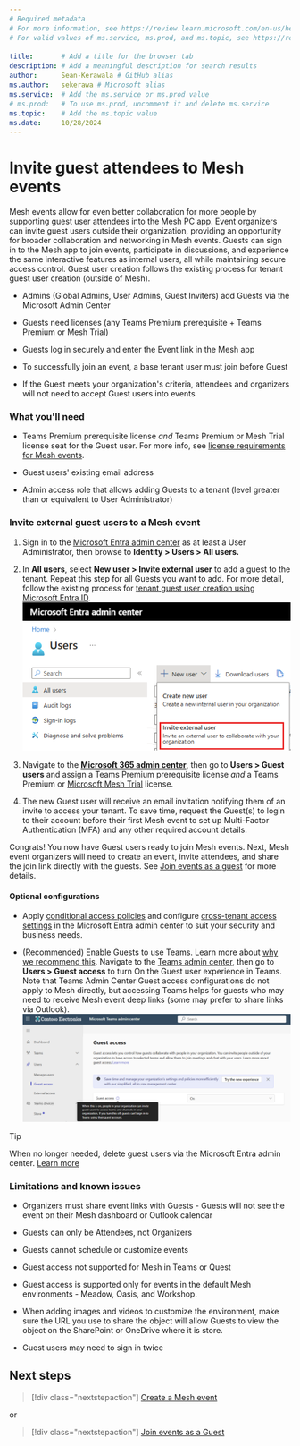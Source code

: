 ```yaml
---
# Required metadata
# For more information, see https://review.learn.microsoft.com/en-us/help/platform/learn-editor-add-metadata?branch=main
# For valid values of ms.service, ms.prod, and ms.topic, see https://review.learn.microsoft.com/en-us/help/platform/metadata-taxonomies?branch=main

title:       # Add a title for the browser tab
description: # Add a meaningful description for search results
author:      Sean-Kerawala # GitHub alias
ms.author:   sekerawa # Microsoft alias
ms.service:  # Add the ms.service or ms.prod value
# ms.prod:   # To use ms.prod, uncomment it and delete ms.service
ms.topic:    # Add the ms.topic value
ms.date:     10/28/2024
---
```


# Invite guest attendees to Mesh events

Mesh events allow for even better collaboration for more people by supporting guest user attendees into the Mesh PC app. Event organizers can invite guest users outside their organization, providing an opportunity for broader collaboration and networking in Mesh events. Guests can sign in to the Mesh app to join events, participate in discussions, and experience the same interactive features as internal users, all while maintaining secure access control. Guest user creation follows the existing process for tenant guest user creation (outside of Mesh). 

- Admins (Global Admins, User Admins, Guest Inviters) add Guests via the Microsoft Admin Center 

- Guests need licenses (any Teams Premium prerequisite + Teams Premium or Mesh Trial) 

- Guests log in securely and enter the Event link in the Mesh app

- To successfully join an event, a base tenant user must join before Guest 

- If the Guest meets your organization's criteria, attendees and organizers will not need to accept Guest users into events

### What you'll need 

- Teams Premium prerequisite license *and* Teams Premium or Mesh Trial license seat for the Guest user. For more info, see [license requirements for Mesh events](/mesh/setup/content/preparing-your-organization).

- Guest users' existing email address

- Admin access role that allows adding Guests to a tenant (level greater than or equivalent to User Administrator)

### Invite external guest users to a Mesh event

1. Sign in to the [Microsoft Entra admin center](https://entra.microsoft.com/) as at least a User Administrator, then browse to **Identity > Users > All users.**

1. In **All users**, select **New user > Invite external user** to add a guest to the tenant. Repeat this step for all Guests you want to add. For more detail, follow the existing process for [tenant guest user creation using Microsoft Entra ID](/entra/external-id/b2b-quickstart-add-guest-users-portal).  
![Screenshot of the invite external user menu option.](media/guest-access/image.png)

1. Navigate to the **[Microsoft 365 admin center](https://admin.microsoft.com/)**, then go to **Users > Guest users** and assign a Teams Premium prerequisite license *and* a Teams Premium or [Microsoft Mesh Trial](/mesh/setup/content/it-admin-led-trials) license.

1. The new Guest user will receive an email invitation notifying them of an invite to access your tenant. To save time, request the Guest(s) to login to their account before their first Mesh event to set up Multi-Factor Authentication (MFA) and any other required account details. 

Congrats! You now have Guest users ready to join Mesh events. Next, Mesh event organizers will need to create an event, invite attendees, and share the join link directly with the guests. See [Join events as a guest](https://aka.ms/MeshGuests) for more details. 

#### Optional configurations

- Apply [conditional access policies](/entra/identity/conditional-access/concept-conditional-access-policies) and configure [cross-tenant access settings](/entra/external-id/cross-tenant-access-settings-b2b-collaboration) in the Microsoft Entra admin center to suit your security and business needs. 

- (Recommended) Enable Guests to use Teams. Learn more about [why we recommend this](/microsoftteams/guest-access). Navigate to the [Teams admin center](https://admin.teams.microsoft.com/), then go to **Users > Guest access** to turn On the Guest user experience in Teams. Note that Teams Admin Center Guest access configurations do not apply to Mesh directly, but accessing Teams helps for guests who may need to receive Mesh event deep links (some may prefer to share links via Outlook).  
![User's image](media/guest-access/image1.png)

> [!TIP]
> When no longer needed, delete guest users via the Microsoft Entra admin center. [Learn more](/entra/external-id/b2b-quickstart-add-guest-users-portal)
### Limitations and known issues

- Organizers must share event links with Guests - Guests will not see the event on their Mesh dashboard or Outlook calendar

- Guests can only be Attendees, not Organizers 

- Guests cannot schedule or customize events 

- Guest access not supported for Mesh in Teams or Quest 

- Guest access is supported only for events in the default Mesh environments - Meadow, Oasis, and Workshop. 

- When adding images and videos to customize the environment, make sure the URL you use to share the object will allow Guests to view the object on the SharePoint or OneDrive where it is store. 

- Guest users may need to sign in twice 

## Next steps

> [!div class="nextstepaction"]
> [Create a Mesh event](https://aka.ms/MeshEventCreate)

or 

> [!div class="nextstepaction"]
> [Join events as a Guest](https://aka.ms/MeshGuests)
